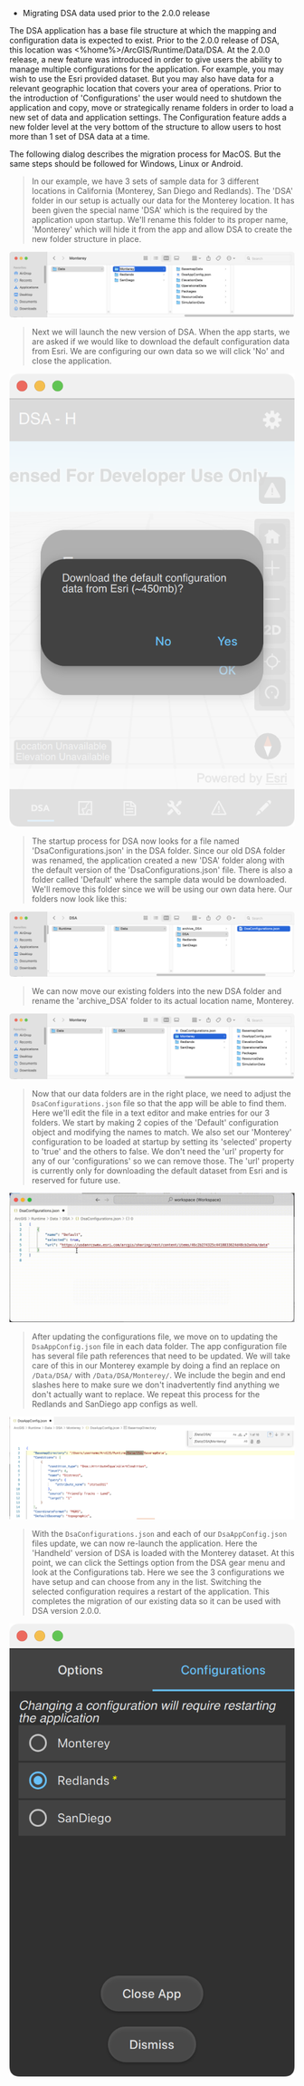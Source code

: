 - Migrating DSA data used prior to the 2.0.0 release

The DSA application has a base file structure at which the mapping and configuration data is expected to exist. Prior to the 2.0.0 release of DSA, this location was <%home%>/ArcGIS/Runtime/Data/DSA. At the 2.0.0 release, a new feature was introduced in order to give users the ability to manage multiple configurations for the application. For example, you may wish to use the Esri provided dataset. But you may also have data for a relevant geographic location that covers your area of operations. Prior to the introduction of 'Configurations' the user would need to shutdown the application and copy, move or strategically rename folders in order to load a new set of data and application settings. The Configuration feature adds a new folder level at the very bottom of the structure to allow users to host more than 1 set of DSA data at a time.

The following dialog describes the migration process for MacOS. But the same steps should be followed for Windows, Linux or Android.

> In our example, we have 3 sets of sample data for 3 different locations in California (Monterey, San Diego and Redlands). The 'DSA' folder in our setup is actually our data for the Monterey location. It has been given the special name 'DSA' which is the required by the application upon startup. We'll rename this folder to its proper name, 'Monterey' which will hide it from the app and allow DSA to create the new folder structure in place.

![image](./images/dsa-data-management-migration-1.png)

> Next we will launch the new version of DSA. When the app starts, we are asked if we would like to download the default configuration data from Esri. We are configuring our own data so we will click 'No' and close the application.

![image](./images/dsa-data-management-migration-3.png)

> The startup process for DSA now looks for a file named 'DsaConfigurations.json' in the DSA folder. Since our old DSA folder was renamed, the application created a new 'DSA' folder along with the default version of the 'DsaConfigurations.json' file. There is also a folder called 'Default' where the sample data would be downloaded. We'll remove this folder since we will be using our own data here. Our folders now look like this:

![image](./images/dsa-data-management-migration-2.png)

> We can now move our existing folders into the new DSA folder and rename the 'archive_DSA' folder to its actual location name, Monterey.

![image](./images/dsa-data-management-migration-4.png)

> Now that our data folders are in the right place, we need to adjust the `DsaConfigurations.json` file so that the app will be able to find them. Here we'll edit the file in a text editor and make entries for our 3 folders. We start by making 2 copies of the 'Default' configuration object and modifying the names to match. We also set our 'Monterey' configuration to be loaded at startup by setting its 'selected' property to 'true' and the others to false. We don't need the 'url' property for any of our 'configurations' so we can remove those. The 'url' property is currently only for downloading the default dataset from Esri and is reserved for future use. 

![image](./images/dsa-data-management-migration-5.gif)

> After updating the configurations file, we move on to updating the `DsaAppConfig.json` file in each data folder. The app configuration file has several file path references that need to be updated. We will take care of this in our Monterey example by doing a find an replace on `/Data/DSA/` with `/Data/DSA/Monterey/`. We include the begin and end slashes here to make sure we don't inadvertently find anything we don't actually want to replace. We repeat this process for the Redlands and SanDiego app configs as well.

![image](./images/dsa-data-management-migration-6.png)

> With the `DsaConfigurations.json` and each of our `DsaAppConfig.json` files update, we can now re-launch the application. Here the 'Handheld' version of DSA is loaded with the Monterey dataset. At this point, we can click the Settings option from the DSA gear menu and look at the Configurations tab. Here we see the 3 configurations we have setup and can choose from any in the list. Switching the selected configuration requires a restart of the application. This completes the migration of our existing data so it can be used with DSA version 2.0.0.

![image](./images/dsa-data-management-migration-7.png)
